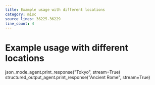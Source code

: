 ```yaml
---
title: Example usage with different locations
category: misc
source_lines: 36225-36229
line_count: 4
---
```


# Example usage with different locations
json_mode_agent.print_response("Tokyo", stream=True)
structured_output_agent.print_response("Ancient Rome", stream=True)


